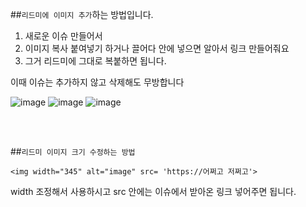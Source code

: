 ##`리드미에 이미지 추가`하는 방법입니다.

1. 새로운 이슈 만들어서
2. 이미지 복사 붙여넣기 하거나 끌어다 안에 넣으면 알아서 링크 만들어줘요
3. 그거 리드미에 그대로 복붙하면 됩니다.

이때 이슈는 추가하지 않고 삭제해도 무방합니다

![image](https://user-images.githubusercontent.com/83294376/216481980-2ab17b95-6430-4178-865a-a71f96930131.png)
![image](https://user-images.githubusercontent.com/83294376/216482015-3d4b2f7e-e4a5-4f53-a18e-5eabc00bc13b.png)
![image](https://user-images.githubusercontent.com/83294376/216482034-2605e3e4-229b-4f4d-a538-cf0405f1794d.png)

<br><br>

##`리드미 이미지 크기 수정하는 방법`

```
<img width="345" alt="image" src= 'https://어쩌고 저쩌고'>
```

width 조정해서 사용하시고 src 안에는 이슈에서 받아온 링크 넣어주면 됩니다.